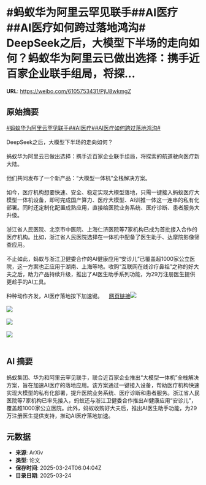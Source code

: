 # #蚂蚁华为阿里云罕见联手##AI医疗##AI医疗如何跨过落地鸿沟# DeepSeek之后，大模型下半场的走向如何？蚂蚁华为阿里云已做出选择：携手近百家企业联手组局，将探...

**URL**: https://weibo.com/6105753431/PjU8wkmgZ

## 原始摘要

<a href="https://m.weibo.cn/search?containerid=231522type%3D1%26t%3D10%26q%3D%23%E8%9A%82%E8%9A%81%E5%8D%8E%E4%B8%BA%E9%98%BF%E9%87%8C%E4%BA%91%E7%BD%95%E8%A7%81%E8%81%94%E6%89%8B%23&amp;extparam=%23%E8%9A%82%E8%9A%81%E5%8D%8E%E4%B8%BA%E9%98%BF%E9%87%8C%E4%BA%91%E7%BD%95%E8%A7%81%E8%81%94%E6%89%8B%23" data-hide=""><span class="surl-text">#蚂蚁华为阿里云罕见联手#</span></a><a href="https://m.weibo.cn/search?containerid=231522type%3D1%26t%3D10%26q%3D%23AI%E5%8C%BB%E7%96%97%23" data-hide=""><span class="surl-text">#AI医疗#</span></a><a href="https://m.weibo.cn/search?containerid=231522type%3D1%26t%3D10%26q%3D%23AI%E5%8C%BB%E7%96%97%E5%A6%82%E4%BD%95%E8%B7%A8%E8%BF%87%E8%90%BD%E5%9C%B0%E9%B8%BF%E6%B2%9F%23&amp;extparam=%23AI%E5%8C%BB%E7%96%97%E5%A6%82%E4%BD%95%E8%B7%A8%E8%BF%87%E8%90%BD%E5%9C%B0%E9%B8%BF%E6%B2%9F%23" data-hide=""><span class="surl-text">#AI医疗如何跨过落地鸿沟#</span></a> <br><br>DeepSeek之后，大模型下半场的走向如何？<br><br>蚂蚁华为阿里云已做出选择：携手近百家企业联手组局，将探索的航道驶向医疗新大陆。<br><br>他们共同发布了一个新产品：“大模型一体机”全栈解决方案。<br><br>如今，医疗机构想要快速、安全、稳定实现大模型落地，只需一键接入蚂蚁医疗大模型一体机设备，即可完成国产算力、医疗大模型、AI训推一体这一连串的私有化部署。同时还定制化配置成熟应用，直接给医院业务系统、医疗诊断、患者服务大升级。<br><br>浙江省人民医院、北京市中医院、上海仁济医院等7家机构已成为首批接入合作的医疗机构。比如，浙江省人民医院选择在一体机中配备了医生助手、达摩院影像筛查应用。<br><br>不止如此，蚂蚁与浙江卫健委合作的AI健康应用“安诊儿”已覆盖超1000家公立医院，这一方案也正应用于湖南、上海等地。收购“互联网在线诊疗鼻祖”之称的好大夫之后，助力产品持续升级，推出了AI医生助手系列功能，为29万注册医生提供更趁手的AI工具。<br><br>种种动作齐发，AI医疗落地按下加速键。<a href="https://weibo.cn/sinaurl?u=https%3A%2F%2Fmp.weixin.qq.com%2Fs%2F61d3szkvFPbLq39gCfSh-w" data-hide=""><span class="url-icon"><img style="width: 1rem;height: 1rem" src="https://h5.sinaimg.cn/upload/2015/09/25/3/timeline_card_small_web_default.png" referrerpolicy="no-referrer"></span><span class="surl-text">网页链接</span></a><img style="" src="https://tvax2.sinaimg.cn/large/006Fd7o3ly1hzr4g2obquj30u00gwwsy.jpg" referrerpolicy="no-referrer"><br><br><img style="" src="https://tvax2.sinaimg.cn/large/006Fd7o3ly1hzr4g64yfbj30mi0k0tkk.jpg" referrerpolicy="no-referrer"><br><br><img style="" src="https://tvax2.sinaimg.cn/large/006Fd7o3ly1hzr4gbotizj30u01mr4ju.jpg" referrerpolicy="no-referrer"><br><br><img style="" src="https://tvax2.sinaimg.cn/large/006Fd7o3ly1hzr4ged9c4j30u00r5tjy.jpg" referrerpolicy="no-referrer"><br><br>

## AI 摘要

蚂蚁集团、华为和阿里云罕见联手，联合近百家企业推出“大模型一体机”全栈解决方案，旨在加速AI医疗的落地应用。该方案通过一键接入设备，帮助医疗机构快速实现大模型的私有化部署，提升医院业务系统、医疗诊断和患者服务。浙江省人民医院等7家机构已率先接入，蚂蚁还与浙江卫健委合作推出AI健康应用“安诊儿”，覆盖超1000家公立医院。此外，蚂蚁收购好大夫后，推出AI医生助手功能，为29万注册医生提供支持，推动AI医疗落地加速。

## 元数据

- **来源**: ArXiv
- **类型**: 论文
- **保存时间**: 2025-03-24T06:04:04Z
- **目录日期**: 2025-03-24
